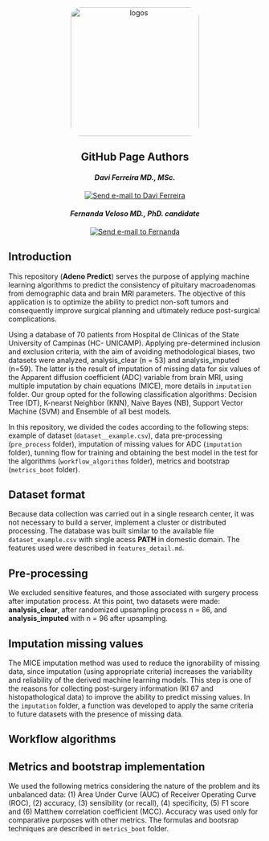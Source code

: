 <div align="center">
  <img src="https://github.com/davifmdhack/adeno_predict/assets/109975635/dec9ac98-0aee-488e-bfbe-b18b8f6d2053" alt="logos" style="width: 256px; border-radius: 20px;"/>
</div>

<div align = "center";> 

## GitHub Page Authors

#### *Davi Ferreira MD., MSc.* 
[![Send e-mail to Davi Ferreira](https://img.shields.io/badge/Gmail-D14836?style=for-the-badge&logo=gmail&logoColor=white)](mailto:davi.ferreira.soares@gmail.com)
#### *Fernanda Veloso MD., PhD. candidate* 
[![Send e-mail to Fernanda](https://img.shields.io/badge/Gmail-D14836?style=for-the-badge&logo=gmail&logoColor=white)](mailto:fernandavelosop@gmail.com)

</div>

## **Introduction**
<p style="text-align: justify;">

This repository (__Adeno Predict__) serves the purpose of applying machine learning algorithms to predict the consistency of pituitary macroadenomas from demographic data and brain MRI parameters. 
The objective of this application is to optimize the ability to predict non-soft tumors and consequently improve surgical planning and ultimately reduce post-surgical complications.    

Using a database of 70 patients from Hospital de Clínicas of the State University of Campinas (HC- UNICAMP). Applying pre-determined inclusion and exclusion criteria, with the aim 
of avoiding methodological biases, two datasets were analyzed, analysis_clear (n = 53) and analysis_imputed (n=59). The latter is the result of imputation of missing data for six values 
of the Apparent diffusion coefficient (ADC) variable from brain MRI, using multiple imputation by chain equations (MICE), more details in `imputation` folder. 
Our group opted for the following classification algorithms: Decision Tree (DT), K-nearst Neighbor (KNN), Naive Bayes (NB), Support Vector Machine (SVM) and Ensemble of all best models. 

In this repository, we divided the codes according to the following steps: example of dataset (`dataset__example.csv`), data pre-processing (`pre_process` folder), imputation of missing values 
for ADC (`imputation` folder), tunning flow for training and obtaining the best model in the test for the algorithms (`workflow_algorithms` folder), metrics and bootstrap (`metrics_boot` folder).

</p>

## **Dataset format**
<p style="text-align: justify;">
 
Because data collection was carried out in a single research center, it was not necessary to build a server, implement a cluster or distributed processing. The database was built similar to 
the available file `dataset_example.csv` with single acess __PATH__ in domestic domain. The features used were described in `features_detail.md`. 

</p>

## **Pre-processing**
<p style="text-align: justify;">
  
We excluded sensitive features, and those associated with surgery process after imputation process. At this point, two datasets were made: **analysis_clear**, after randomized upsampling process 
n = 86, and **analysis_imputed** with n = 96 after upsampling.

</p>

## **Imputation missing values**

<p style="text-align: justify;">

The MICE imputation method was used to reduce the ignorability of missing data, since imputation (using appropriate criteria) increases the variability and reliability of the derived machine learning models.
This step is one of the reasons for collecting post-surgery information (KI 67 and histopathological data) to improve the ability to predict missing values. In the `imputation` folder, a function was developed 
to apply the same criteria to future datasets with the presence of missing data.

</p>

## **Workflow algorithms**

<p style="text-align: justify;">


</p>

## **Metrics and bootstrap implementation**

We used the following metrics considering the nature of the problem and its unbalanced data: (1) Area Under Curve (AUC) of Receiver Operating Curve (ROC), (2) accuracy, (3) sensibility (or recall), (4) specificity, 
(5) F1 score and (6) Matthew correlation coefficient (MCC). Accuracy was used only for comparative purposes with other metrics. The formulas and bootsrap techniques are described in `metrics_boot` folder.
